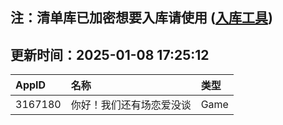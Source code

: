 ## 注：清单库已加密想要入库请使用 ([入库工具](https://github.com/BlankTMing/ManifestAutoUpdate/releases))

## 更新时间：2025-01-08 17:25:12
| AppID | 名称 | 类型  |
| :-------------------- | :----------------------------- | :----------- |
| 3167180 | 你好！我们还有场恋爱没谈| Game |

